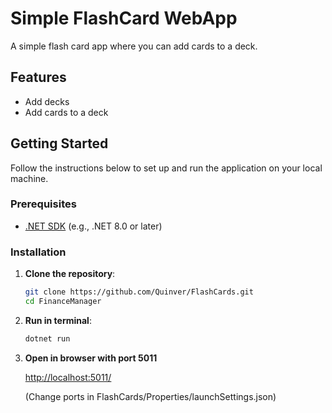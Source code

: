 # Simple FlashCard WebApp

A simple flash card app where you can add cards to a deck.

## Features

- Add decks
- Add cards to a deck

## Getting Started

Follow the instructions below to set up and run the application on your local machine.

### Prerequisites

- [.NET SDK](https://dotnet.microsoft.com/download) (e.g., .NET 8.0 or later)

### Installation

1. **Clone the repository**:

   ```bash
   git clone https://github.com/Quinver/FlashCards.git
   cd FinanceManager
2. **Run in terminal**:
   ```bash
   dotnet run
3. **Open in browser with port 5011**
   
   [http://localhost:5011/](http://localhost:5011/)

   (Change ports in FlashCards/Properties/launchSettings.json)
